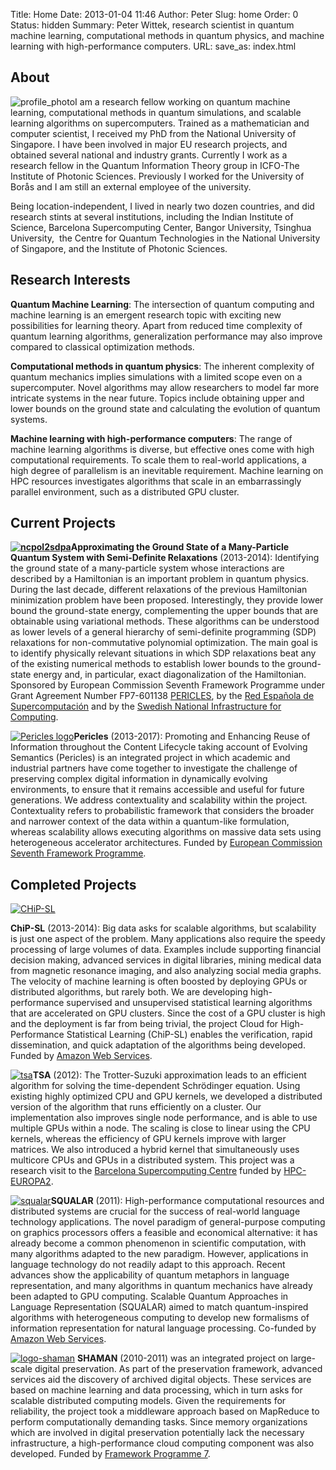 Title: Home
Date: 2013-01-04 11:46
Author: Peter
Slug: home
Order: 0
Status: hidden
Summary: Peter Wittek, research scientist in quantum machine learning, computational methods in quantum physics, and machine learning with high-performance computers.
URL:
save_as: index.html

About
-----
![profile\_photo](http://peterwittek.com/wp-content/uploads/2013/01/profile_photo.jpg)I
am a research fellow working on quantum machine learning,
computational methods in quantum simulations, and scalable learning
algorithms on supercomputers. Trained as a mathematician and computer
scientist, I received my PhD from the National University of Singapore.
I have been involved in major EU research projects, and obtained several
national and industry grants. Currently I work as a research fellow in
the Quantum Information Theory group in ICFO-The Institute of Photonic
Sciences. Previously I worked for the University of Borås and I am
still an external employee of the university.

Being location-independent, I lived in nearly two dozen countries, and
did research stints at several institutions, including the Indian
Institute of Science, Barcelona Supercomputing Center, Bangor
University, Tsinghua University,  the Centre for Quantum Technologies in
the National University of Singapore, and the Institute of Photonic
Sciences.

Research Interests
------------------

**Quantum Machine Learning**: The intersection of quantum computing and
machine learning is an emergent research topic with exciting new
possibilities for learning theory. Apart from reduced time complexity of
quantum learning algorithms, generalization performance may also improve
compared to classical optimization methods.

**Computational methods in quantum physics**: The inherent complexity of
quantum mechanics implies simulations with a limited scope even on a
supercomputer. Novel algorithms may allow researchers to model far more
intricate systems in the near future. Topics include obtaining upper and
lower bounds on the ground state and calculating the evolution of
quantum systems.

**Machine learning with high-performance computers**: The range of
machine learning algorithms is diverse, but effective ones come with
high computational requirements. To scale them to real-world
applications, a high degree of parallelism is an inevitable requirement.
Machine learning on HPC resources investigates algorithms that scale in
an embarrassingly parallel environment, such as a distributed GPU
cluster.

Current Projects
----------------

**[![ncpol2sdpa](http://peterwittek.com/wp-content/uploads/2013/01/ncpol2sdpa.png)](http://peterwittek.com/approximating-the-ground-state-with-sdp "Approximating the Ground State of a Many-Particle Quantum System with Semi-Definite Relaxations")Approximating
the Ground State of a Many-Particle Quantum System with Semi-Definite
Relaxations** (2013-2014): Identifying the ground state of a
many-particle system whose interactions are described by a Hamiltonian
is an important problem in quantum physics. During the last decade,
different relaxations of the previous Hamiltonian minimization problem
have been proposed. Interestingly, they provide lower bound the
ground-state energy, complementing the upper bounds that are obtainable
using variational methods. These algorithms can be understood as lower
levels of a general hierarchy of semi-definite programming (SDP)
relaxations for non-commutative polynomial optimization. The main goal
is to identify physically relevant situations in which SDP relaxations
beat any of the existing numerical methods to establish lower bounds to
the ground-state energy and, in particular, exact diagonalization of the
Hamiltonian. Sponsored by European Commission Seventh Framework
Programme under Grant Agreement Number FP7-601138
[PERICLES](http://pericles-project.eu/ "PERICLES"), by the [Red Española
de Supercomputación](http://www.bsc.es/RES "RES") and by the [Swedish
National Infrastructure for Computing](http://www.snic.se/ "SNIC").

[![Pericles
logo](http://peterwittek.com/wp-content/uploads/2013/01/pericles1.png)](http://www.pericles-project.eu/)**Pericles**
(2013-2017): Promoting and Enhancing Reuse of Information throughout the
Content Lifecycle taking account of Evolving Semantics (Pericles) is an
integrated project in which academic and industrial partners have come
together to investigate the challenge of preserving complex digital
information in dynamically evolving environments, to ensure that it
remains accessible and useful for future generations. We address
contextuality and scalability within the project. Contextuality refers
to probabilistic framework that considers the broader and narrower
context of the data within a quantum-like formulation, whereas
scalability allows executing algorithms on massive data sets using
heterogeneous accelerator architectures. Funded by [European Commission
Seventh Framework
Programme](http://cordis.europa.eu/fp7/ict/telearn-digicult/home_en.html "FP7").

Completed Projects
------------------

[![CHiP-SL](http://peterwittek.com/wp-content/uploads/2013/01/chip-sl.png "Cloud for High-Performance Statistical Learning")](http://peterwittek.com/research/chip-sl/)

**ChiP-SL** (2013-2014): Big data asks for scalable algorithms, but
scalability is just one aspect of the problem. Many applications also
require the speedy processing of large volumes of data. Examples include
supporting financial decision making, advanced services in digital
libraries, mining medical data from magnetic resonance imaging, and also
analyzing social media graphs. The velocity of machine learning is often
boosted by deploying GPUs or distributed algorithms, but rarely both. We
are developing high-performance supervised and unsupervised statistical
learning algorithms that are accelerated on GPU clusters. Since the cost
of a GPU cluster is high and the deployment is far from being trivial,
the project Cloud for High-Performance Statistical Learning (ChiP-SL)
enables the verification, rapid dissemination, and quick adaptation of
the algorithms being developed. Funded by [Amazon Web
Services](http://aws.amazon.com/ "Amazon Web Services").

[![tsa](http://peterwittek.com/wp-content/uploads/2013/01/tsa.png)](http://peterwittek.github.io/trotter-suzuki-mpi/ "Implementation of Trotter-Suzuki Approximation")**TSA**
(2012): The Trotter-Suzuki approximation leads to an efficient algorithm
for solving the time-dependent Schrödinger equation. Using existing
highly optimized CPU and GPU kernels, we developed a distributed version
of the algorithm that runs efficiently on a cluster. Our implementation
also improves single node performance, and is able to use multiple GPUs
within a node. The scaling is close to linear using the CPU kernels,
whereas the efficiency of GPU kernels improve with larger matrices. We
also introduced a hybrid kernel that simultaneously uses multicore CPUs
and GPUs in a distributed system. This project was a research visit to
the [Barcelona Supercomputing
Centre](http://bsc.es/ "Barcelona Supercomputing Centre") funded by
[HPC-EUROPA2](http://www.hpc-europa.org/ "HPC-EUROPA2").

[![squalar](http://peterwittek.com/wp-content/uploads/2013/01/squalar.png)](http://peterwittek.com/squalar "SQUALAR")**SQUALAR**
(2011): High-performance computational resources and distributed systems
are crucial for the success of real-world language technology
applications. The novel paradigm of general-purpose computing on
graphics processors offers a feasible and economical alternative: it has
already become a common phenomenon in scientific computation, with many
algorithms adapted to the new paradigm. However, applications in
language technology do not readily adapt to this approach. Recent
advances show the applicability of quantum metaphors in language
representation, and many algorithms in quantum mechanics have already
been adapted to GPU computing. Scalable Quantum Approaches in Language
Representation (SQUALAR) aimed to match quantum-inspired algorithms with
heterogeneous computing to develop new formalisms of information
representation for natural language processing. Co-funded by [Amazon Web
Services](http://aws.amazon.com/ "Amazon Web Services").

[![logo-shaman](http://peterwittek.com/wp-content/uploads/2013/01/logo-shaman.png)](http://shaman-ip.eu/ "SHAMAN")
**SHAMAN** (2010-2011) was an integrated project on large-scale digital
preservation. As part of the preservation framework, advanced services
aid the discovery of archived digital objects. These services are based
on machine learning and data processing, which in turn asks for scalable
distributed computing models. Given the requirements for reliability,
the project took a middleware approach based on MapReduce to perform
computationally demanding tasks. Since memory organizations which are
involved in digital preservation potentially lack the necessary
infrastructure, a high-performance cloud computing component was also
developed. Funded by [Framework Programme
7](http://cordis.europa.eu/fp7/ict/telearn-digicult/home_en.html "FP7").

